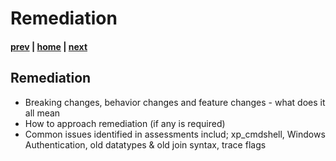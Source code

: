 # Remediation

#### [prev](./discoveryandassessment.md) | [home](./readme.md)  | [next](./migrationplanning.md)

## Remediation
* Breaking changes, behavior changes and feature changes - what does it all mean
* How to approach remediation (if any is required)
* Common issues identified in assessments includ; xp_cmdshell, Windows Authentication, old datatypes & old join syntax, trace flags
